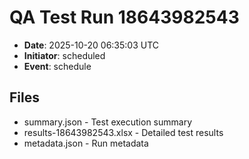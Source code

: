 # QA Test Run 18643982543

- **Date**: 2025-10-20 06:35:03 UTC
- **Initiator**: scheduled
- **Event**: schedule

## Files
- summary.json - Test execution summary
- results-18643982543.xlsx - Detailed test results
- metadata.json - Run metadata
